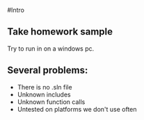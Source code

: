 #Intro


## Take homework sample

Try to run in on a windows pc.


## Several problems:

* There is no .sln file
* Unknown includes
* Unknown function calls
* Untested on platforms we don't use often
